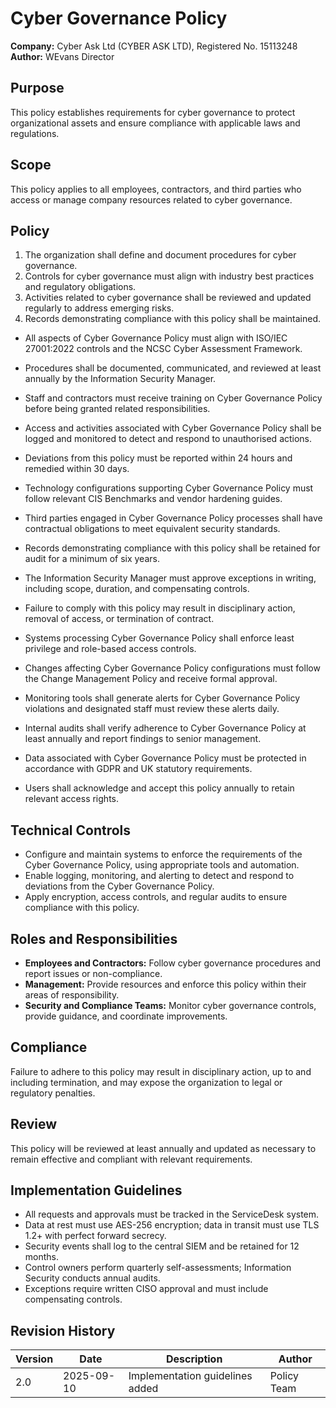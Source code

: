 # Cyber Governance Policy

**Company:** Cyber Ask Ltd (CYBER ASK LTD), Registered No. 15113248  
**Author:** WEvans Director

## Purpose

This policy establishes requirements for cyber governance to protect organizational assets and ensure compliance with applicable laws and regulations.

## Scope

This policy applies to all employees, contractors, and third parties who access or manage company resources related to cyber governance.

## Policy
1. The organization shall define and document procedures for cyber governance.
2. Controls for cyber governance must align with industry best practices and regulatory obligations.
3. Activities related to cyber governance shall be reviewed and updated regularly to address emerging risks.
4. Records demonstrating compliance with this policy shall be maintained.

- All aspects of Cyber Governance Policy must align with ISO/IEC 27001:2022 controls and the NCSC Cyber Assessment Framework.
- Procedures shall be documented, communicated, and reviewed at least annually by the Information Security Manager.
- Staff and contractors must receive training on Cyber Governance Policy before being granted related responsibilities.
- Access and activities associated with Cyber Governance Policy shall be logged and monitored to detect and respond to unauthorised actions.
- Deviations from this policy must be reported within 24 hours and remedied within 30 days.
- Technology configurations supporting Cyber Governance Policy must follow relevant CIS Benchmarks and vendor hardening guides.
- Third parties engaged in Cyber Governance Policy processes shall have contractual obligations to meet equivalent security standards.
- Records demonstrating compliance with this policy shall be retained for audit for a minimum of six years.
- The Information Security Manager must approve exceptions in writing, including scope, duration, and compensating controls.
- Failure to comply with this policy may result in disciplinary action, removal of access, or termination of contract.

- Systems processing Cyber Governance Policy shall enforce least privilege and role-based access controls.
- Changes affecting Cyber Governance Policy configurations must follow the Change Management Policy and receive formal approval.
- Monitoring tools shall generate alerts for Cyber Governance Policy violations and designated staff must review these alerts daily.
- Internal audits shall verify adherence to Cyber Governance Policy at least annually and report findings to senior management.
- Data associated with Cyber Governance Policy must be protected in accordance with GDPR and UK statutory requirements.
- Users shall acknowledge and accept this policy annually to retain relevant access rights.

## Technical Controls

- Configure and maintain systems to enforce the requirements of the Cyber Governance Policy, using appropriate tools and automation.
- Enable logging, monitoring, and alerting to detect and respond to deviations from the Cyber Governance Policy.
- Apply encryption, access controls, and regular audits to ensure compliance with this policy.

## Roles and Responsibilities

- **Employees and Contractors:** Follow cyber governance procedures and report issues or non-compliance.
- **Management:** Provide resources and enforce this policy within their areas of responsibility.
- **Security and Compliance Teams:** Monitor cyber governance controls, provide guidance, and coordinate improvements.

## Compliance

Failure to adhere to this policy may result in disciplinary action, up to and including termination, and may expose the organization to legal or regulatory penalties.

## Review

This policy will be reviewed at least annually and updated as necessary to remain effective and compliant with relevant requirements.

## Implementation Guidelines
- All requests and approvals must be tracked in the ServiceDesk system.
- Data at rest must use AES-256 encryption; data in transit must use TLS 1.2+ with perfect forward secrecy.
- Security events shall log to the central SIEM and be retained for 12 months.
- Control owners perform quarterly self-assessments; Information Security conducts annual audits.
- Exceptions require written CISO approval and must include compensating controls.

## Revision History

| Version | Date | Description | Author |
| ------- | ---------- | ----------------------- | ------ |
| 2.0     | 2025-09-10 | Implementation guidelines added | Policy Team |
